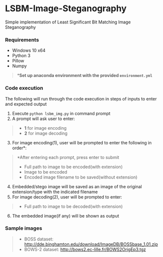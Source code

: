# LSBM-Image-Steganography
Simple implementation of Least Significant Bit Matching Image Steganography

### Requirements
- Windows 10 x64
- Python 3
- Pillow
- Numpy
> ***Set up anaconda environment with the provided `environment.yml`**

### Code execution
The following will run through the code execution in steps of inputs to enter and expected output

1) Execute `python lsbm_img.py` in command prompt
2) A prompt will ask user to enter:
> - **1** for image encoding
> - **2** for image decoding
3) For image encoding(1), user will be prompted to enter the following in order*:
> *After entering each prompt, press enter to submit
> - Full path to image to be encoded(with extension)
> - Image to be encoded
> - Encoded image filename to be saved(without extension)
4) Embedded/stego image will be saved as an image of the original extension/type with the indicated filename 
5) For image decoding(2), user will be prompted to enter:
> - Full path to image to be decoded(with extension)
6) The embedded image(if any) will be shown as output

### Sample images
> - BOSS dataset: http://dde.binghamton.edu/download/ImageDB/BOSSbase_1.01.zip
> - BOWS-2 dataset: http://bows2.ec-lille.fr/BOWS2OrigEp3.tgz

